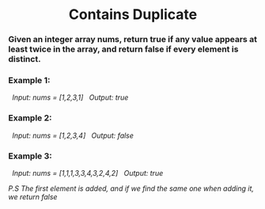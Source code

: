 <h1 align = "center"> Contains Duplicate </h1>

### Given an integer array nums, return true if any value appears at least twice in the array, and return false if every element is distinct. ###

### **Example 1:**

&nbsp; _Input: nums = [1,2,3,1]_
&nbsp; _Output: true_

### **Example 2:**

&nbsp; _Input: nums = [1,2,3,4]_
&nbsp; _Output: false_

### **Example 3:**

&nbsp; _Input: nums = [1,1,1,3,3,4,3,2,4,2]_
&nbsp; _Output: true_

_P.S The first element is added, and if we find the same one when adding it, we return false_
